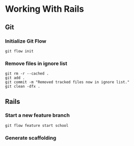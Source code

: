 # Working With Rails

## Git
### Initialize Git Flow

    git flow init

### Remove files in ignore list

    git rm -r --cached .
    git add .
    git commit -m "Removed tracked files now in ignore list."
    git clean -dfx .

## Rails
### Start a new feature branch

    git flow feature start school

### Generate scaffolding

    
